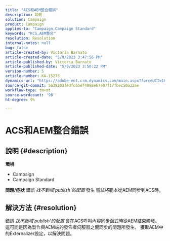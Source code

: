 ```yaml
---
title: "ACS和AEM整合錯誤"
description: 說明
solution: Campaign
product: Campaign
applies-to: "Campaign,Campaign Standard"
keywords: "KCS,AEM整合"
resolution: Resolution
internal-notes: null
bug: false
article-created-by: Victoria Barnato
article-created-date: "5/9/2023 3:47:56 PM"
article-published-by: Victoria Barnato
article-published-date: "5/9/2023 3:50:22 PM"
version-number: 5
article-number: KA-15275
dynamics-url: "https://adobe-ent.crm.dynamics.com/main.aspx?forceUCI=1&pagetype=entityrecord&etn=knowledgearticle&id=752decd7-80ee-ed11-8849-6045bd0065b6"
source-git-commit: 5639203fedfc65ef4098e67e07f17fbec50a32ae
workflow-type: tm+mt
source-wordcount: '96'
ht-degree: 9%

---
```


# ACS和AEM整合錯誤

## 說明 {#description}

<b>環境</b>
- Campaign
- Campaign Standard



<b>問題/症狀</b>
錯誤 *找不到域&#39;publish&#39;的配置<b>* </b>發生<b> </b>嘗試將範本從AEM同步到ACS時。


## 解決方法 {#resolution}


錯誤 *找不到域&#39;publish&#39;的配置* 會在ACS呼叫內容同步函式時從AEM結束觸發。 這可能是因為製作與AEM端的發佈者伺服器之間同步的問題所發生。 獲取AEM中的Externalizer設定，以解決問題。


